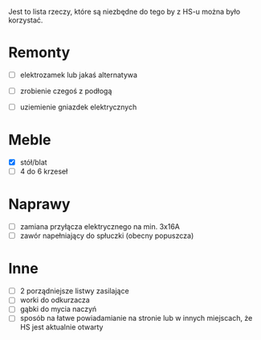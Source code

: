Jest to lista rzeczy, które są niezbędne do tego by z HS-u można było korzystać.

# Remonty

- [ ] elektrozamek lub jakaś alternatywa
- [ ] zrobienie czegoś z podłogą
- [ ] uziemienie gniazdek elektrycznych


# Meble

- [x] stół/blat
- [ ] 4 do 6 krzeseł

# Naprawy

- [ ] zamiana przyłącza elektrycznego na min. 3x16A
- [ ] zawór napełniający do spłuczki (obecny popuszcza)

# Inne

- [ ] 2 porządniejsze listwy zasilające
- [ ] worki do odkurzacza
- [ ] gąbki do mycia naczyń
- [ ] sposób na łatwe powiadamianie na stronie lub w innych miejscach, że HS jest aktualnie otwarty